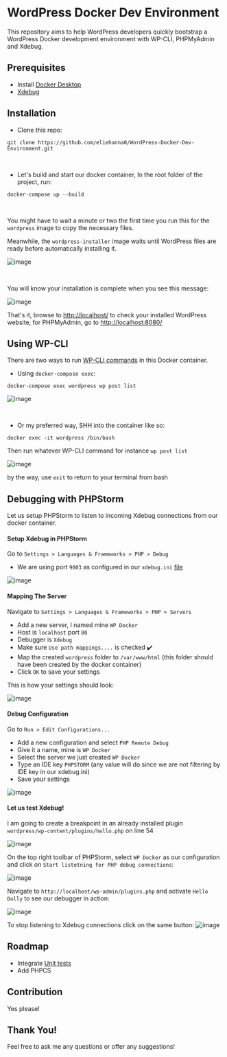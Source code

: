 # WordPress Docker Dev Environment
This repository aims to help WordPress developers quickly bootstrap a WordPress Docker development environment with WP-CLI, PHPMyAdmin and Xdebug.

## Prerequisites

- Install [Docker Desktop](https://docs.docker.com/desktop/)
- [Xdebug](https://xdebug.org/docs/install)

## Installation

- Clone this repo: 
```
git clone https://github.com/eliehanna0/WordPress-Docker-Dev-Environment.git
```
&nbsp;
- Let's build and start our docker container, In the root folder of the project, run:
```
docker-compose up --build
```
&nbsp;


You might have to wait a minute or two the first time you run this for the `wordpress` image to copy the necessary files.
 
 Meanwhile, the `wordpress-installer` image waits until WordPress files are ready before automatically installing it.
 
![image](https://user-images.githubusercontent.com/76950619/142737457-a9a6787f-0934-4a31-a702-0ff7882d603f.png)

 &nbsp;

 
 You will know your installation is complete when you see this message:
 
![image](https://user-images.githubusercontent.com/76950619/142737438-dcb24295-c7c4-4f43-8f0c-7b2853719431.png)

 
 That's it, browse to [http://localhost/](http://localhost/) to check your installed WordPress website, for PHPMyAdmin, go to [http://localhost:8080/](http://localhost:8080/)
 
 ## Using WP-CLI
There are two ways to run [WP-CLI commands](https://developer.wordpress.org/cli/commands/) in this Docker container.

- Using `docker-compose exec`:
```
docker-compose exec wordpress wp post list
```

![image](https://user-images.githubusercontent.com/76950619/142738097-2d23adfb-55dc-47ec-89a3-5ee07be030b5.png)

 
 &nbsp;
 
- Or my preferred way, SHH into the container like so:
```
docker exec -it wordpress /bin/bash
```

Then run whatever WP-CLI command for instance `wp post list`

![image](https://user-images.githubusercontent.com/76950619/142738149-7ef6ba96-62f6-437c-b3ef-c8f9312fa39a.png)

 by the way, use `exit` to return to your terminal from bash
 
 
 ## Debugging with PHPStorm
 Let us setup PHPStorm to listen to incoming Xdebug connections from our docker container.
 
 #### Setup Xdebug in PHPStorm
 Go to `Settings > Languages & Frameworks > PHP > Debug`
 - We are using port `9003` as configured in our `xdebug.ini` [file](https://github.com/eliehanna0/WordPress-Docker-Dev-Environment/blob/main/conf/xdebug.ini) 


 ![image](https://user-images.githubusercontent.com/76950619/142738823-abaa67a9-1d8a-4227-931a-e896cec26fae.png)

 
 #### Mapping The Server
 Navigate to `Settings > Languages & Frameworks > PHP > Servers`
 - Add a new server, I named mine `WP Docker`
 - Host is `localhost` port `80`
 - Debugger is `Xdebug`
 - Make sure `Use path mappings....` is checked ✔️
 - Map the created `wordpress` folder to `/var/www/html` (this folder should have been created by the docker container)
 - Click `OK` to save your settings

This is how your settings should look:

![image](https://user-images.githubusercontent.com/76950619/142738745-57d64a80-3ac1-409b-87ae-e29be2c453d6.png)


#### Debug Configuration
Go to `Run > Edit Configurations...`
- Add a new configuration and select `PHP Remote Debug`
- Give it a name, mine is `WP Docker`
- Select the server we just created `WP Docker`
- Type an IDE key `PHPSTORM` (any value will do since we are not filtering by IDE key in our xdebug.ini)
- Save your settings

![image](https://user-images.githubusercontent.com/76950619/142739245-53a8539b-f696-4c74-9709-9d83679e2349.png)


#### Let us test Xdebug!
I am going to create a breakpoint in an already installed plugin `wordpress/wp-content/plugins/hello.php` on line 54

![image](https://user-images.githubusercontent.com/76950619/142739301-ab63298d-f633-4d7c-a791-5743d0b24073.png)

On the top right toolbar of PHPStorm, select `WP Docker` as our configuration and click on `Start listetning for PHP debug connections`:

![image](https://user-images.githubusercontent.com/76950619/142739343-e9a4e376-9652-4fdb-8cfd-cc252f19c49c.png)

Navigate to `http://localhost/wp-admin/plugins.php` and activate `Hello Dolly` to see our debugger in action:

![image](https://user-images.githubusercontent.com/76950619/142739552-3e8c5e6e-6110-42e0-b2b1-fd484b3f9689.png)



To stop listening to Xdebug connections click on the same button:
![image](https://user-images.githubusercontent.com/76950619/142739368-ff891393-7178-438d-9034-ca0916e75f03.png)

 
 
 ## Roadmap
 - Integrate [Unit tests](https://make.wordpress.org/core/handbook/testing/automated-testing/phpunit/)
 - Add PHPCS
 
 
 ## Contribution
 Yes please!

## Thank You!
Feel free to ask me any questions or offer any suggestions!





